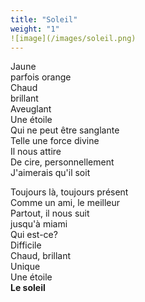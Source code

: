 ```yaml
---
title: "Soleil"
weight: "1"
![image](/images/soleil.png)
---
```


Jaune  
parfois orange  
Chaud  
brillant  
Aveuglant  
Une étoile  
Qui ne peut être sanglante  
Telle une force divine  
Il nous attire  
De cire, personnellement  
J'aimerais qu'il soit  


Toujours là, toujours présent  
Comme un ami, le meilleur  
Partout, il nous suit  
jusqu'à miami  
Qui est-ce?  
Difficile  
Chaud, brillant  
Unique  
Une étoile  
**Le soleil**
